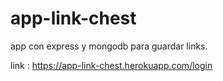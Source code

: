 # app-link-chest
app con express y mongodb para guardar links.

link : https://app-link-chest.herokuapp.com/login
